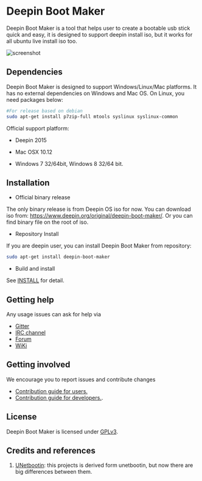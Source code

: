 # Deepin Boot Maker

Deepin Boot Maker is a tool that helps user to create a bootable usb stick quick and easy, it is designed to support deepin install iso, but it works for all ubuntu live install iso too.

![screenshot](https://raw.githubusercontent.com/linuxdeepin/deepin-boot-maker/master/docs/deepin-boot-maker.png)

## Dependencies

Deepin Boot Maker is designed to support Windows/Linux/Mac platforms. It has no external dependencies on Windows and Mac OS. On Linux, you need packages below:

```bash
#For release based on debian
sudo apt-get install p7zip-full mtools syslinux syslinux-common
```

Official support platform:

- Deepin 2015

- Mac OSX 10.12

- Windows 7 32/64bit, Windows 8 32/64 bit.

## Installation

- Official binary release

The only binary release is from Deepin OS iso for now. You can download iso from: https://www.deepin.org/original/deepin-boot-maker/. Or you can find binary file on the root of iso.

- Repository Install

If you are deepin user, you can install Deepin Boot Maker from repository:

```bash
sudo apt-get install deepin-boot-maker
```

- Build and install

See [INSTALL](INSTALL.md) for detail.

## Getting help

Any usage issues can ask for help via

* [Gitter](https://gitter.im/orgs/linuxdeepin/rooms)
* [IRC channel](https://webchat.freenode.net/?channels=deepin)
* [Forum](https://bbs.deepin.org)
* [WiKi](https://wiki.deepin.org/)

## Getting involved

We encourage you to report issues and contribute changes

* [Contribution guide for users.](http://wiki.deepin.org/index.php?title=Contribution_Guidelines_for_Users)
* [Contribution guide for developers.](http://wiki.deepin.org/index.php?title=Contribution_Guidelines_for_Developers).

## License

Deepin Boot Maker is licensed under [GPLv3](LICENSE).

## Credits and references

1. [UNetbootin](https://github.com/unetbootin/unetbootin): this projects is derived form unetbootin, but now there are big differences between them.
